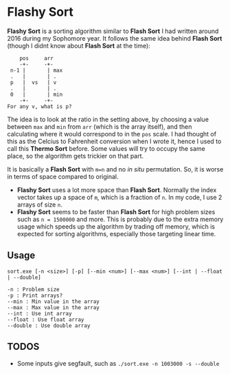 # Flashy Sort
**Flashy Sort** is a sorting algorithm similar to **Flash Sort** I had written around 2016 during my Sophomore year. It follows the same idea behind **Flash Sort** (though I didnt know about **Flash Sort** at the time):

```
    pos     arr
    -+-     -+-
 n-1 |       | max
 .   |       | .
 p   |  vs   | v
 .   |       | .
 0   |       | min
    -+-     -+-
For any v, what is p?
```

The idea is to look at the ratio in the setting above, by choosing a value between `max` and `min` from `arr` (which is the array itself), and then calculating where it would correspond to in the `pos` scale. I had thought of this as the Celcius to Fahrenheit conversion when I wrote it, hence I used to call this **Thermo Sort** before. Some values will try to occupy the same place, so the algorithm gets trickier on that part.

It is basically a **Flash Sort** with `m=n` and no *in situ* permutation. So, it is worse in terms of space compared to original.

- **Flashy Sort** uses a lot more space than **Flash Sort**. Normally the index vector takes up a space of `m`, which is a fraction of `n`. In my code, I use 2 arrays of size `n`. 
- **Flashy Sort** seems to be faster than **Flash Sort** for high problem sizes such as `n = 1500000` and more. This is probably due to the extra memory usage which speeds up the algorithm by trading off memory, which is expected for sorting algorithms, especially those targeting linear time.

## Usage

```
sort.exe [-n <size>] [-p] [--min <num>] [--max <num>] [--int | --float | --double]

-n : Problem size
-p : Print arrays?
--min : Min value in the array
--max : Max value in the array
--int : Use int array
--float : Use float array
--double : Use double array
```

## TODOS
- Some inputs give segfault, such as `./sort.exe -n 1003000 -s --double`
